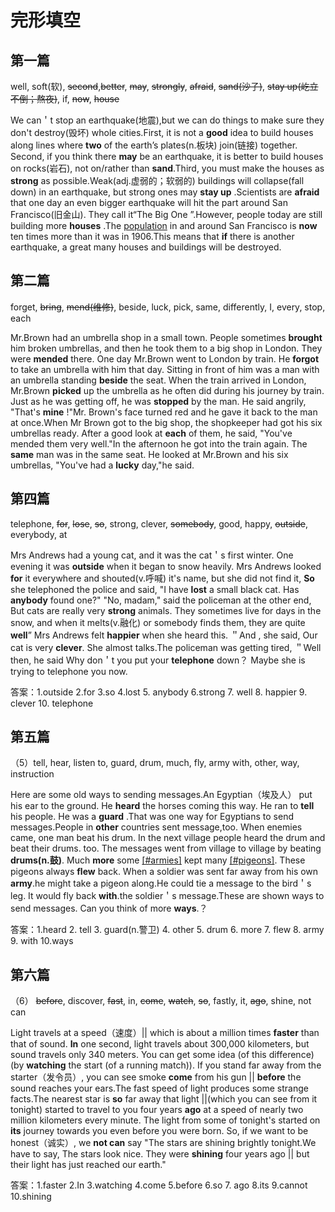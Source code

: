 # 完形填空

## 第一篇

well, soft(软), ~~second~~,~~better~~, ~~may~~, ~~strongly~~, ~~afraid~~, ~~sand(沙子)~~, ~~stay up(屹立不倒；熬夜)~~, if, ~~now~~, ~~house~~

We can＇t stop an earthquake(地震),but we can do things to make sure they don't destroy(毁坏) whole cities.First, it is not a __good__ idea to build houses along lines where __two__ of the earth’s plates(n.板块) join(链接) together. Second, if you think there __may__ be an earthquake, it is better to build houses on rocks(岩石), not on/rather than __sand__.Third, you must make the houses as __strong__ as possible.Weak(adj.虚弱的；软弱的) buildings will collapse(fall down) in an earthquake, but strong ones may __stay up__ .Scientists are __afraid__ that one day an even bigger earthquake will hit the part around San Francisco(旧金山). They call it“The Big One ”.However, people today are still building more __houses__ .The [population](#population) in and around San Francisco is __now__ ten times more than it was in 1906.This means that __if__ there is another earthquake, a great many houses and buildings will be destroyed.


## 第二篇

forget, ~~bring~~, ~~mend(维修)~~, beside, luck, pick, same, differently, I, every, stop, each

Mr.Brown had an umbrella shop in a small town. People sometimes **brought** him broken umbrellas, and then he took them to a big shop in London. They were **mended** there. One day Mr.Brown went to London by train. He **forgot** to take an umbrella with him that day. Sitting in front of him was a man with an umbrella standing **beside** the seat. When the train arrived in London, Mr.Brown **picked** up the umbrella as he often did during his journey by train. Just as he was getting off, he was **stopped** by the man. He said angrily, "That's **mine** !"Mr. Brown's face turned red and he gave it back to the man at once.When Mr Brown got to the big shop, the shopkeeper had got his six umbrellas ready. After a good look at **each** of them, he said, "You've mended them very well."In the afternoon he got into the train again. The **same** man was in the same seat. He looked at Mr.Brown and his six umbrellas, "You've had a **lucky** day,"he said.


## 第四篇

telephone, ~~for~~, ~~lose~~, ~~so~~, strong, clever, ~~somebody~~, good, happy, ~~outside~~, everybody, at 

Mrs Andrews had a young cat, and it was the cat＇s first winter. One evening it was **outside** when it began to snow heavily. Mrs Andrews looked **for** it everywhere and shouted(v.呼喊) it's name, but she did not find it, **So** she telephoned the police and said, "I have **lost** a small black cat. Has **anybody** found one?" "No, madam," said the policeman at the other end, But cats are really very **strong** animals. They sometimes live for days in the snow, and when it melts(v.融化) or somebody finds them, they are quite **well**” Mrs Andrews felt **happier** when she heard this. ＂And , she said, Our cat is very **clever**. She almost talks.The policeman was getting tired, ＂Well then, he said Why don＇t you put your **telephone** down？ Maybe she is trying to telephone you now.

答案：1.outside 2.for 3.so 4.lost 5. anybody 6.strong 7. well 8. happier 9. clever 10. telephone

## 第五篇

（5）tell, hear, listen to, guard, drum, much, fly, army with, other, way, instruction

Here are some old ways to sending messages.An Egyptian（埃及人） put his ear to the ground. He **heard** the horses coming this way. He ran to **tell** his people. He was a **guard** .That was one way for Egyptians to send messages.People in **other** countries sent message,too. When enemies came, one man beat his drum. In the next village people heard the drum and beat their drums. too. The messages went from village to village by beating **drums(n.鼓)**. 
Much **more** some [[#armies]](n.军队) kept many [[#pigeons]](n.鸽子). These pigeons always **flew** back. When a soldier was sent far away from his own **army**.he might take a pigeon along.He could tie a message to the bird＇s leg. It would fly back **with**.the soldier＇s message.These are shown ways to send messages. Can you think of more **ways**.？

答案：1.heard 2. tell 3. guard(n.警卫) 4. other 5. drum 6. more 7. flew 8. army 9. with 10.ways

## 第六篇

（6）
~~before~~, discover, ~~fast~~, in, ~~come~~, ~~watch~~, ~~so~~, fastly, it, ~~ago~~, shine, not can

Light travels at a speed（速度）|| which is about a million times **faster** than that of sound. **In** one second, light travels about 300,000 kilometers, but sound travels only 340 meters. You can get some idea (of this difference) (by **watching** the start (of a running match)). If you stand far away from the starter（发令员）, you can see smoke **come** from his gun || **before** the sound reaches your ears.The fast speed of light produces some strange facts.The nearest star is **so** far away that light ||(which you can see from it tonight) started to travel to you four years **ago** at a speed of nearly two million kilometers every minute. The light from some of tonight's started on **its** journey towards you even before you were born.
So, if we want to be honest（诚实）, we **not can** say "The stars are shining brightly tonight.We have to say, The stars look nice. They were **shining** four years ago || but their light has just reached our earth."


答案：1.faster 2.In 3.watching 4.come 5.before 6.so 7. ago 8.its 9.cannot 10.shining